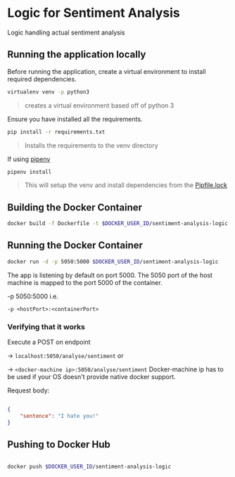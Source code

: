 # Logic for Sentiment Analysis

Logic handling actual sentiment analysis

## Running the application locally

Before running the application, create a virtual environment to install required dependencies.

```bash
virtualenv venv -p python3
```

> creates a virtual environment based off of python 3

Ensure you have installed all the requirements.

```bash
pip install -r requirements.txt
```

> Installs the requirements to the venv directory

If using [pipenv](https://github.com/pypa/pipenv)

```bash
pipenv install
```

> This will setup the venv and install dependencies from the [Pipfile.lock](./Pipfile.lock)

## Building the Docker Container

``` bash
docker build -f Dockerfile -t $DOCKER_USER_ID/sentiment-analysis-logic .
```

## Running the Docker Container

``` bash
docker run -d -p 5050:5000 $DOCKER_USER_ID/sentiment-analysis-logic
```

The app is listening by default on port 5000. The 5050 port of the host machine is mapped to the port 5000 of the container.

-p 5050:5000 i.e.

```-p <hostPort>:<containerPort>```

### Verifying that it works

Execute a POST on endpoint

-> `localhost:5050/analyse/sentiment` or

-> `<docker-machine ip>:5050/analyse/sentiment` Docker-machine ip has to be used if your OS doesn't provide native docker support.

Request body:

``` json

{
    "sentence": "I hate you!"
}

```

## Pushing to Docker Hub

``` bash

docker push $DOCKER_USER_ID/sentiment-analysis-logic

```
